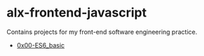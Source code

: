 # alx-frontend-javascript
Contains projects for my front-end software engineering practice.

+ [0x00-ES6_basic](./0x00-ES6_basic)
